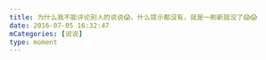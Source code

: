 ```yaml
---
title: 为什么我不能评论别人的说说😱，什么提示都没有，就是一刷新就没了😱😱
date: 2016-07-05 16:32:47
mCategories: [说说]
type: moment
---
```


